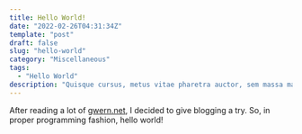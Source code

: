 ```yaml
---
title: Hello World!
date: "2022-02-26T04:31:34Z"
template: "post"
draft: false
slug: "hello-world"
category: "Miscellaneous"
tags:
  - "Hello World"
description: "Quisque cursus, metus vitae pharetra auctor, sem massa mattis sem, at interdum magna augue eget diam. Vestibulum ante ipsum primis in faucibus orci luctus et ultrices posuere cubilia Curae; Morbi lacinia molestie dui. Praesent blandit dolor. Sed non quam. In vel mi sit amet augue congue elementum."
---
```


After reading a lot of [gwern.net](https://www.gwern.net/index), I decided to give blogging a try. So, in proper programming fashion, hello world!
